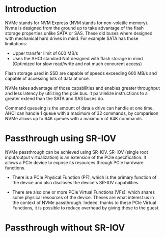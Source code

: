 Introduction
=====

NVMe stands for NVM Express (NVM stands for non-volatile memory).
Nvme is designed from the ground up to take advantage of the flash storage
properties unlike SATA or SAS.
These old buses where designed with mechanical hard drives in mind.
For example SATA has those limitations:

 - Upper transfer limit of 600 MB/s
 - Uses the AHCI standard
    Not designed with flash storage in mind (Optimized for slow read/write and
    not much concurent access)

Flash storage used in SSD are capable of speeds exceeding 600 MB/s and capable
of accessing lots of data at once.
 
NVMe takes advantage of those capabilities and enables greater throughput and
less latency by utilizing the pcie bus. It parallelize instructions to a
greater extend than the SATA and SAS buses do.

Command queueing is the amount of data a drive can handle at one time. AHCI can
handle 1 queue with a maximum of 32 commands, by comparison NVMe allows up to
64K queues with a maximum of 64K commands.


Passthrough using SR-IOV
======

NVMe passthrough can be achieved using SR-IOV. SR-IOV (single root input/output
virtualization) is an extension of the PCIe specification. It allows a PCIe
device to expose its resources through PCIe hardware functions.

 - There is a PCIe Physical Function (PF), which is the primary function of the
 device and also discloses the device's SR-IOV capabilities.

 - There are also one or more PCIe Virtual Functions (VFs), which shares some
 physical resources of the device. Theses are what interest us in the context
 of NVMe passthrough. Indeed, thanks to these PCIe Virtual Functions, it is
 possible to reduce overhead by giving these to the guest.

Passthrough without SR-IOV
======


